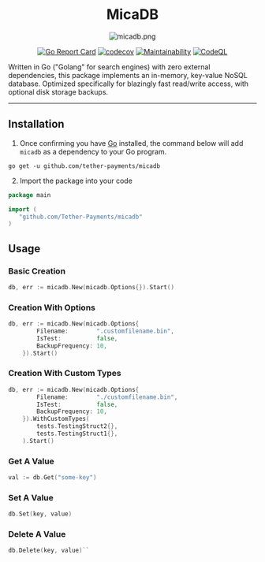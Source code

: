 <div align="center">

# MicaDB

![micadb.png](micadb.png)

[![Go Report Card](https://goreportcard.com/badge/Tether-Payments/MicaDB)](https://goreportcard.com/report/Tether-Payments/MicaDB)
[![codecov](https://codecov.io/gh/Tether-Payments/MicaDB/graph/badge.svg?token=HSQihDsyQD)](https://codecov.io/gh/Tether-Payments/MicaDB)
[![Maintainability](https://api.codeclimate.com/v1/badges/985996f054bb932299a0/maintainability)](https://codeclimate.com/github/Tether-Payments/MicaDB/maintainability)
[![CodeQL](https://github.com/tetherpay/MicaDB/actions/workflows/github-code-scanning/codeql/badge.svg)](https://github.com/tetherpay/MicaDB/actions/workflows/github-code-scanning/codeql)


</div>

Written in Go ("Golang" for search engines) with zero external dependencies, this package implements an in-memory, 
key-value NoSQL database. Optimized specifically for blazingly fast read/write access, with optional disk storage 
backups.

---

## Installation
1. Once confirming you have [Go](https://go.dev/doc/install) installed, the command below will add
   `micadb` as a dependency to your Go program.
```shell
go get -u github.com/tether-payments/micadb
```
2. Import the package into your code
```go
package main

import (
   "github.com/Tether-Payments/micadb"
)
```

## Usage

### Basic Creation
```go
db, err := micadb.New(micadb.Options{}).Start()
```

### Creation With Options
```go
db, err := micadb.New(micadb.Options{
		Filename:        ".customfilename.bin",
		IsTest:          false,
		BackupFrequency: 10,
	}).Start()
```

### Creation With Custom Types
```go
db, err := micadb.New(micadb.Options{
		Filename:        "./customfilename.bin",
		IsTest:          false,
		BackupFrequency: 10,
	}).WithCustomTypes(
		tests.TestingStruct2{},
		tests.TestingStruct1{},
	).Start()
```

### Get A Value
```go
val := db.Get("some-key")
```

### Set A Value
```go
db.Set(key, value)
```

### Delete A Value
```go
db.Delete(key, value)``
```
